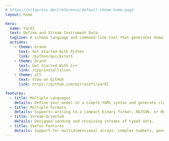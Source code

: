 ```yaml
---
# https://vitepress.dev/reference/default-theme-home-page
layout: home

hero:
  name: Yardl
  text: Define and Stream Instrument Data
  tagline: A schema language and command-line tool that generates domain types and serialization code.
  actions:
    - theme: brand
      text: Get Started With Python
      link: /python/quickstart
    - theme: brand
      text: Get Started With C++
      link: /cpp/installation
    - theme: alt
      text: View on GitHub
      link: https://github.com/microsoft/yardl

features:
  - title: Multiple Languages
    details: Define your model in a simple YAML syntax and generate clean Python and C++.
  - title: Multiple Formats
    details: Supports writing to a compact binary format, NDJSON, or HDF5.
  - title: Stream-Oriented
    details: Designed sending and receiving streams of typed data.
  - title: Useful Features
    details: Support for multidimensional arrays, complex numbers, generics, unions, computed fields, and more.
---
```

